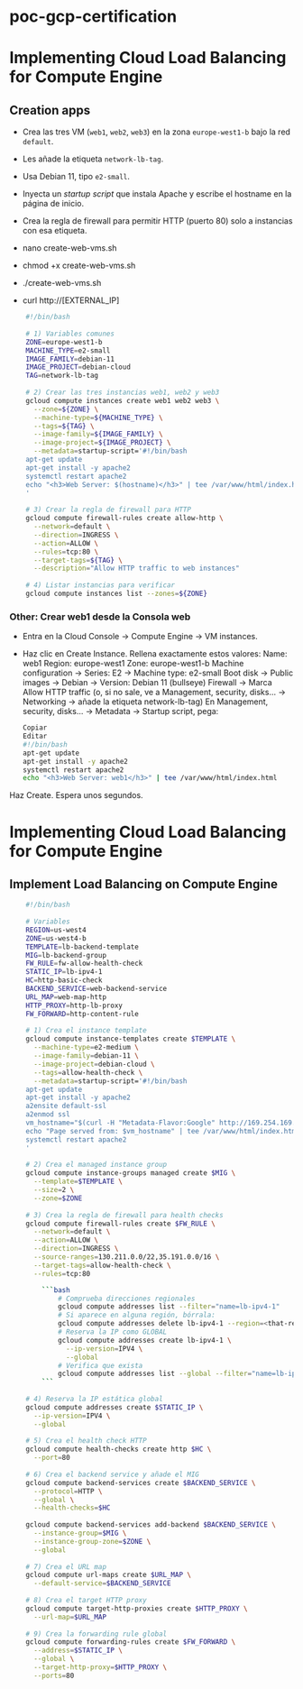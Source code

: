 # poc-gcp-certification
# Implementing Cloud Load Balancing for Compute Engine

## Creation apps

-   Crea las tres VM (`web1`, `web2`, `web3`) en la zona `europe-west1-b` bajo la red `default`.
    
-   Les añade la etiqueta `network-lb-tag`.
    
-   Usa Debian 11, tipo `e2-small`.
    
-   Inyecta un _startup script_ que instala Apache y escribe el hostname en la página de inicio.
    
-   Crea la regla de firewall para permitir HTTP (puerto 80) solo a instancias con esa etiqueta.

- nano create-web-vms.sh
- chmod +x create-web-vms.sh
- ./create-web-vms.sh
- curl http://[EXTERNAL_IP]

```bash
    #!/bin/bash
    
    # 1) Variables comunes
    ZONE=europe-west1-b
    MACHINE_TYPE=e2-small
    IMAGE_FAMILY=debian-11
    IMAGE_PROJECT=debian-cloud
    TAG=network-lb-tag
    
    # 2) Crear las tres instancias web1, web2 y web3
    gcloud compute instances create web1 web2 web3 \
      --zone=${ZONE} \
      --machine-type=${MACHINE_TYPE} \
      --tags=${TAG} \
      --image-family=${IMAGE_FAMILY} \
      --image-project=${IMAGE_PROJECT} \
      --metadata=startup-script='#!/bin/bash
    apt-get update
    apt-get install -y apache2
    systemctl restart apache2
    echo "<h3>Web Server: $(hostname)</h3>" | tee /var/www/html/index.html
    '
    
    # 3) Crear la regla de firewall para HTTP
    gcloud compute firewall-rules create allow-http \
      --network=default \
      --direction=INGRESS \
      --action=ALLOW \
      --rules=tcp:80 \
      --target-tags=${TAG} \
      --description="Allow HTTP traffic to web instances"
    
    # 4) Listar instancias para verificar
    gcloud compute instances list --zones=${ZONE}
```

### Other: Crear web1 desde la Consola web
- Entra en la Cloud Console → Compute Engine → VM instances.
- Haz clic en Create Instance.
Rellena exactamente estos valores:
Name: web1
Region: europe-west1
Zone: europe-west1-b
Machine configuration → Series: E2 → Machine type: e2-small
Boot disk → Public images → Debian → Version: Debian 11 (bullseye)
Firewall → Marca Allow HTTP traffic (o, si no sale, ve a Management, security, disks... → Networking → añade la etiqueta network-lb-tag)
En Management, security, disks... → Metadata → Startup script, pega:

    ```bash
    Copiar
    Editar
    #!/bin/bash
    apt-get update
    apt-get install -y apache2
    systemctl restart apache2
    echo "<h3>Web Server: web1</h3>" | tee /var/www/html/index.html
    ```
Haz Create.
Espera unos segundos.

# Implementing Cloud Load Balancing for Compute Engine

## Implement Load Balancing on Compute Engine

```bash
    #!/bin/bash
    
    # Variables
    REGION=us-west4
    ZONE=us-west4-b
    TEMPLATE=lb-backend-template
    MIG=lb-backend-group
    FW_RULE=fw-allow-health-check
    STATIC_IP=lb-ipv4-1
    HC=http-basic-check
    BACKEND_SERVICE=web-backend-service
    URL_MAP=web-map-http
    HTTP_PROXY=http-lb-proxy
    FW_FORWARD=http-content-rule
    
    # 1) Crea el instance template
    gcloud compute instance-templates create $TEMPLATE \
      --machine-type=e2-medium \
      --image-family=debian-11 \
      --image-project=debian-cloud \
      --tags=allow-health-check \
      --metadata=startup-script='#!/bin/bash
    apt-get update
    apt-get install -y apache2
    a2ensite default-ssl
    a2enmod ssl
    vm_hostname="$(curl -H "Metadata-Flavor:Google" http://169.254.169.254/computeMetadata/v1/instance/name)"
    echo "Page served from: $vm_hostname" | tee /var/www/html/index.html
    systemctl restart apache2
    '
    
    # 2) Crea el managed instance group
    gcloud compute instance-groups managed create $MIG \
      --template=$TEMPLATE \
      --size=2 \
      --zone=$ZONE
    
    # 3) Crea la regla de firewall para health checks
    gcloud compute firewall-rules create $FW_RULE \
      --network=default \
      --action=ALLOW \
      --direction=INGRESS \
      --source-ranges=130.211.0.0/22,35.191.0.0/16 \
      --target-tags=allow-health-check \
      --rules=tcp:80

        ```bash
            # Comprueba direcciones regionales
            gcloud compute addresses list --filter="name=lb-ipv4-1"
            # Si aparece en alguna región, bórrala:
            gcloud compute addresses delete lb-ipv4-1 --region=<that-region>
            # Reserva la IP como GLOBAL
            gcloud compute addresses create lb-ipv4-1 \
              --ip-version=IPV4 \
              --global
            # Verifica que exista
            gcloud compute addresses list --global --filter="name=lb-ipv4-1"
        ```
    
    # 4) Reserva la IP estática global
    gcloud compute addresses create $STATIC_IP \
      --ip-version=IPV4 \
      --global
    
    # 5) Crea el health check HTTP
    gcloud compute health-checks create http $HC \
      --port=80
    
    # 6) Crea el backend service y añade el MIG
    gcloud compute backend-services create $BACKEND_SERVICE \
      --protocol=HTTP \
      --global \
      --health-checks=$HC
    
    gcloud compute backend-services add-backend $BACKEND_SERVICE \
      --instance-group=$MIG \
      --instance-group-zone=$ZONE \
      --global
    
    # 7) Crea el URL map
    gcloud compute url-maps create $URL_MAP \
      --default-service=$BACKEND_SERVICE
    
    # 8) Crea el target HTTP proxy
    gcloud compute target-http-proxies create $HTTP_PROXY \
      --url-map=$URL_MAP
    
    # 9) Crea la forwarding rule global
    gcloud compute forwarding-rules create $FW_FORWARD \
      --address=$STATIC_IP \
      --global \
      --target-http-proxy=$HTTP_PROXY \
      --ports=80
```

